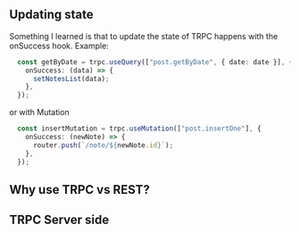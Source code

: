 ## Updating state 

Something I learned is that to update the state of  TRPC happens with the onSuccess hook. Example: 

```ts
  const getByDate = trpc.useQuery(["post.getByDate", { date: date }], {
    onSuccess: (data) => {
      setNotesList(data);
    },
  });
```

or with Mutation

```ts
  const insertMutation = trpc.useMutation(["post.insertOne"], {
    onSuccess: (newNote) => {
      router.push(`/note/${newNote.id}`);
    },
  });
```


## Why use TRPC vs REST? 

## TRPC Server side 

